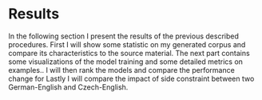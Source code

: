 # Results
In the following section I present the results of the previous described procedures.
First I will show some statistic on my generated corpus and compare its characteristics to the source material.
The next part contains some visualizations of the model training and some detailed metrics on examples..
I will then rank the models and compare the performance change for
Lastly I will compare the impact of side constraint between two German-English and Czech-English.
